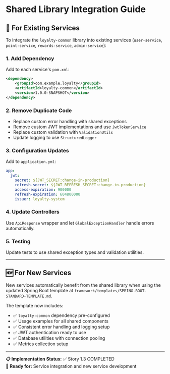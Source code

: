 # Shared Library Integration Guide

## 🎯 For Existing Services

To integrate the `loyalty-common` library into existing services (`user-service`, `point-service`, `rewards-service`, `admin-service`):

### 1. Add Dependency
Add to each service's `pom.xml`:
```xml
<dependency>
    <groupId>com.example.loyalty</groupId>
    <artifactId>loyalty-common</artifactId>
    <version>1.0.0-SNAPSHOT</version>
</dependency>
```

### 2. Remove Duplicate Code
- Replace custom error handling with shared exceptions
- Remove custom JWT implementations and use `JwtTokenService`
- Replace custom validation with `ValidationUtils`
- Update logging to use `StructuredLogger`

### 3. Configuration Updates
Add to `application.yml`:
```yaml
app:
  jwt:
    secret: ${JWT_SECRET:change-in-production}
    refresh-secret: ${JWT_REFRESH_SECRET:change-in-production}
    access-expiration: 900000
    refresh-expiration: 604800000
    issuer: loyalty-system
```

### 4. Update Controllers
Use `ApiResponse` wrapper and let `GlobalExceptionHandler` handle errors automatically.

### 5. Testing
Update tests to use shared exception types and validation utilities.

---

## 🆕 For New Services

New services automatically benefit from the shared library when using the updated Spring Boot template at `framework/templates/SPRING-BOOT-STANDARD-TEMPLATE.md`.

The template now includes:
- ✅ `loyalty-common` dependency pre-configured
- ✅ Usage examples for all shared components
- ✅ Consistent error handling and logging setup
- ✅ JWT authentication ready to use
- ✅ Database utilities with connection pooling
- ✅ Metrics collection setup

---

**📋 Implementation Status:** ✅ Story 1.3 COMPLETED  
**📅 Ready for:** Service integration and new service development
